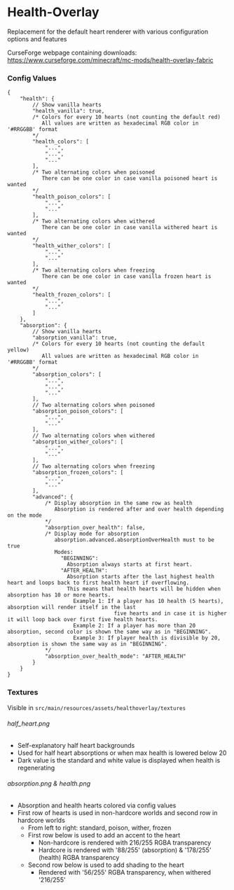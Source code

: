 # Health-Overlay
Replacement for the default heart renderer with various configuration options and features

CurseForge webpage containing downloads: https://www.curseforge.com/minecraft/mc-mods/health-overlay-fabric

### Config Values

```
{
	"health": {
		// Show vanilla hearts
		"health_vanilla": true,
		/* Colors for every 10 hearts (not counting the default red)
		   All values are written as hexadecimal RGB color in '#RRGGBB' format
		*/
		"health_colors": [
			"...",
			"...",
			"..."
		],
		/* Two alternating colors when poisoned
		   There can be one color in case vanilla poisoned heart is wanted
		*/
		"health_poison_colors": [
			"...",
			"..."
		],
		/* Two alternating colors when withered
		   There can be one color in case vanilla withered heart is wanted
		*/
		"health_wither_colors": [
			"...",
			"..."
		],
		/* Two alternating colors when freezing
		   There can be one color in case vanilla frozen heart is wanted
		*/
		"health_frozen_colors": [
			"...",
			"..."
		]
	},
	"absorption": {
		// Show vanilla hearts
		"absorption_vanilla": true,
		/* Colors for every 10 hearts (not counting the default yellow)
		   All values are written as hexadecimal RGB color in '#RRGGBB' format
		*/
		"absorption_colors": [
			"...",
			"...",
			"..."
		],
		// Two alternating colors when poisoned
		"absorption_poison_colors": [
			"...",
			"..."
		],
		// Two alternating colors when withered
		"absorption_wither_colors": [
			"...",
			"..."
		],
		// Two alternating colors when freezing
		"absorption_frozen_colors": [
			"...",
			"..."
		],
		"advanced": {
			/* Display absorption in the same row as health
			   Absorption is rendered after and over health depending on the mode
			*/
			"absorption_over_health": false,
			/* Display mode for absorption
			   absorption.advanced.absorptionOverHealth must to be true
			   Modes:
			     "BEGINNING":
			       Absorption always starts at first heart.
			     "AFTER_HEALTH":
			       Absorption starts after the last highest health heart and loops back to first health heart if overflowing.
			       This means that health hearts will be hidden when absorption has 10 or more hearts.
			         Example 1: If a player has 10 health (5 hearts), absorption will render itself in the last
			                      five hearts and in case it is higher it will loop back over first five health hearts.
			         Example 2: If a player has more than 20 absorption, second color is shown the same way as in "BEGINNING".
			         Example 3: If player health is divisible by 20, absorption is shown the same way as in "BEGINNING".
			*/
			"absorption_over_health_mode": "AFTER_HEALTH"
		}
	}
}
```

### Textures
Visible in `src/main/resources/assets/healthoverlay/textures`

###### half_heart.png
- Self-explanatory half heart backgrounds
- Used for half heart absorptions or when max health is lowered below 20
- Dark value is the standard and white value is displayed when health is regenerating

###### absorption.png & health.png
- Absorption and health hearts colored via config values
- First row of hearts is used in non-hardcore worlds and second row in hardcore worlds
    - From left to right: standard, poison, wither, frozen
    - First row below is used to add an accent to the heart
      - Non-hardcore is rendered with 216/255 RGBA transparency
      - Hardcore is rendered with '88/255' (absorption) & '178/255' (health) RGBA transparency  
    - Second row below is used to add shading to the heart
      - Rendered with '56/255' RGBA transparency, when withered '216/255'